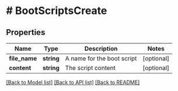 # # BootScriptsCreate

## Properties

Name | Type | Description | Notes
------------ | ------------- | ------------- | -------------
**file_name** | **string** | A name for the boot script | [optional]
**content** | **string** | The script content | [optional]

[[Back to Model list]](../../README.md#models) [[Back to API list]](../../README.md#endpoints) [[Back to README]](../../README.md)
